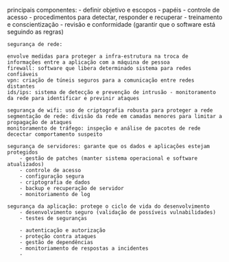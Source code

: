 principais componentes: 
    - definir objetivo e escopos
    - papéis 
    - controle de acesso
    - procedimentos para detectar, responder e recuperar
    - treinamento e conscientização
    - revisão e conformidade (garantir que o software está seguindo as regras)

    segurança de rede:

    envolve medidas para proteger a infra-estrutura na troca de informações entre a aplicação com a máquina de pessoa
    firewall: software que libera determinado sistema para redes confiáveis
    vpn: criação de túneis seguros para a comunicação entre redes distantes
    ids/ips: sistema de detecção e prevenção de intrusão - monitoramento da rede para identificar e previnir ataques

    segurança de wifi: uso de criptografia robusta para proteger a rede
    segmentação de rede: divisão da rede em camadas menores para limitar a propagação de ataques
    monitoramento de tráfego: inspeção e análise de pacotes de rede decectar comportamento suspeito

    segurança de servidores: garante que os dados e aplicações estejam protegidos
        - gestão de patches (manter sistema operacional e software atualizados)
        - controle de acesso
        - configuração segura
        - criptografia de dados
        - backup e recuperação de servidor
        - monitoriamento de log

    segurança da aplicação: protege o ciclo de vida do desenvolvimento
        - desenvolvimento seguro (validação de possíveis vulnabilidades)
        - testes de seguranças
        
        - autenticação e autorização
        - proteção contra ataques
        - gestão de dependências
        - monitoriamento de respostas a incidentes
        - 

